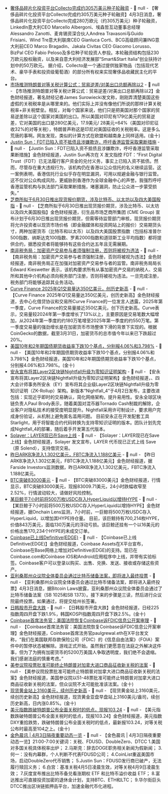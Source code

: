 - [奢侈品碎片化投资平台Collecto完成约305万美元种子轮融资](https://startupitalia.eu/startup/collecto-chiudo-un-round-da-2-8-milioni/) - 📰 null - 【奢侈品碎片化投资平台Collecto完成约305万美元种子轮融资】4月3日消息，奢侈品碎片化投资平台Collecto完成280万欧元（约305万美元）种子轮融资，LinkedIn意大利CEO Marcello Albergoni、埃森哲互动董事总经理Alessandro Zanotti、麦肯锡资深合伙人Andrea Travasoni与Guido Frisiani、Wind Tre意大利联席CEO Gianluca Corti、BCG高级顾问兼ING意大利前CEO Marco Bragadin、Jakala Civitas CEO Giacomo Lorusso、BizPal CEO Fabio Peloso及多位种子轮投资人参投。本轮融资结构包括230万欧元股权融资，以及来自意大利经济发展部“Smart&Start Italia”创业扶持计划中的50万欧元。 
据介绍，Collecto是一个通过提供独家物品（包括现代艺术、豪华手表和投资级葡萄酒）的部分所有权来实现奢侈品收藏民主化的平台。
- [市场推测特朗普对等关税计算公式：贸易逆差/对美出口总额再除以2]() - 📰 null - 【市场推测特朗普对等关税计算公式：贸易逆差/对美出口总额再除以2】金色财经报道，著名财经记者James Surowiecki发文称，刚刚弄清楚美国这些虚假的关税税率是从哪里来的。他们实际上并没有像他们所说的那样计算关税税率+非关税壁垒。相反，对每个国家来说，他们只是把美国对那个国家的贸易逆差除以这个国家对美国的出口。所以美国对印尼有179亿美元的贸易逆差，它对美国的出口是280亿美元，17.9美元/ 28美元=64%（美国对印尼征收32%的对等关税），特朗普声称这是印尼对美国征收的关税税率。这是多么荒唐的事啊。网友发现，类似的计算方式在欧盟和越南身上同样适用。(金十)
- [Justin Sun：FDT已陷入资不抵债且涉嫌欺诈，呼吁香港监管采取果断措施]() - 📰 null - 【Justin Sun：FDT已陷入资不抵债且涉嫌欺诈，呼吁香港监管采取果断措施】金色财经报道，Justin Sun再次在 X 发文指控 FDT：“First Digital Trust（FDT）已无法履行客户资金的兑付义务，事实上已陷入资不抵债。然而，尽管存在重大违规行为，该机构仍在香港以公众信托的名义继续运营。这一案例表明，香港信托行业似乎存在明显漏洞，可用以规避金融与银行监管。这不仅对公众构成风险，更威胁到香港作为全球金融中心的声誉。我强烈呼吁香港监管机构与执法部门采取果断措施，堵塞漏洞，防止公众进一步蒙受损失。”
- [芝商所拟于6月30日推出现货报价期货，涉及比特币、以太坊以及四大美国股指](https://www.prnewswire.com/news-releases/cme-group-to-launch-spot-quoted-futures-providing-innovative-new-trading-opportunities-for-retail-investors-302418023.html) - 📰 null - 【芝商所拟于6月30日推出现货报价期货，涉及比特币、以太坊以及四大美国股指】金色财经报道，衍生品市场芝商所集团 (CME Group) 宣布计划于6月30日推出现货报价期货，但需等待监管部门审核，现货报价期货将允许投资者以现货市场价格（即金融媒体和投资网站上的报价）交易期货头寸，两种加密货币（比特币和以太币）以及四大美国股票指数（包括标准普尔500指数、纳斯达克100指数、罗素2000指数和道琼斯工业平均指数）都将提供合约，据悉投资者将能够持有这些合约达五年且无需展期。
- [南非税务局：加密资产交易参与者须强制注册，否则将被视为违法](https://www.bloomberg.com/news/articles/2025-04-02/south-africa-s-tax-agency-takes-aim-at-crypto-tax-defaulters?srnd=phx-crypto) - 📰 null - 【南非税务局：加密资产交易参与者须强制注册，否则将被视为违法】金色财经报道，南非税务局正在加强对加密资产交易参与者的监管。南非税务局局长 Edward Kieswetter 表示，该机构要求所有从事加密资产交易的纳税人、交易所和其他中介机构必须向税务部门注册，否则将被视为违法。一旦完成注册，税务部门将能够追踪其业务活动。
- [Curve Finance 2025年Q1交易量达350亿美元，创历史新高](https://cointelegraph.com/news/curve-finance-clocks-record-trading-volume-q1-2025) - 📰 null - 【Curve Finance 2025年Q1交易量达350亿美元，创历史新高】金色财经报道，去中心化借贷协议和交易所Curve Finance的一位发言人透露，2025年第一季度，Curve Finance的交易量接近350亿美元，创下历史新高。Curve表示，交易量较2024年第一季度增长了13%以上，主要原因是交易笔数大幅增加，从2024年第一季度的约180万笔增至2025年第一季度的约550万笔。第一季度交易量的强劲增长是在加密货币市场整体下滑的背景下实现的。根据CoinGecko的数据，截至3月31日，加密货币的总市值今年以来已下跌超过20%。
- [美国10年和2年期国债期货收益率下跌10个基点，分别报4.06%和3.798%]() - 📰 null - 【美国10年和2年期国债期货收益率下跌10个基点，分别报4.06%和3.798%】金色财经报道，美国10年和2年期国债期货收益率下跌10个基点，分别报4.06%和3.798%。(金十)
- [安永宣布将其Layer2区块链Nightfall升级为零知识证明架构](https://cointelegraph.com/news/ey-updates-ethereum-scaler-nightfall-zk-rollup?ref=onepagecrypto.com) - 📰 null - 【安永宣布将其Layer2区块链Nightfall升级为零知识证明架构】金色财经报道，、四大会计师事务所安永（EY）宣布将其企业级Layer2区块链Nightfall升级为零知识证明（ZK-Rollup）架构。新版本“Nightfall_4”于4月2日发布，主要改进包括：实现近乎即时的交易确认，简化网络架构，提升易用性。安永全球区块链负责人Paul Brody表示，随着美国对混币器Tornado Cash制裁的解除，企业客户对隐私技术的接受度明显提升。Nightfall采用许可制设计，要求用户完成身份验证，从机制上避免匿名滥用问题。 
目前安永正在开发配套工具Starlight，用于将智能合约代码转换为支持零知识证明的版本。团队计划先完成Nightfall_4的部署，随后着手开发第五代版本。
- [Solayer：LAYER现已在Save上线](https://x.com/solayer_labs/status/1907472379716288947?s=46&t=qHezKaAfrt-B8pVas4jSMQ) - 📰 null - 【Solayer：LAYER现已在Save上线】金色财经报道，Solayer 发文宣布，LAYER 代币现已正式上线 Save（原 Solend），支持借贷交易。
- [昨日ARKB净流入1.302亿美元，FBTC净流入1.188亿美元](https://farside.co.uk/btc/) - 📰 null - 【昨日ARKB净流入1.302亿美元，FBTC净流入1.188亿美元】金色财经报道，据Farside Investors监测数据，昨日ARKB净流入1.302亿美元，FBTC净流入1.188亿美元。
- [BTC突破83000美元]() - 📰 null - 【BTC突破83000美元】金色财经报道，行情显示，BTC突破83000美元，现报83009.71美元，24小时跌幅收窄至2.52%，行情波动较大，请做好风险控制。
- [某巨鲸于7小时前将500万枚USDC存入HyperLiquid以增持HYPE]() - 📰 null - 【某巨鲸于7小时前将500万枚USDC存入HyperLiquid以增持HYPE】金色财经报道，据Onchain Lens监测，7小时前，一巨鲸将500万枚USDC存入HyperLiquid，以增加其HYPE持仓量。 
目前，该巨鲸持有700,214枚HYPE，价值843万美元，面临130万美元的浮动亏损。该巨鲸还挂有一个以16美元的价格出售170,234个HYPE的未成交订单。
- [Coinbase已上线Definitive(EDGE)](https://x.com/CoinbaseAssets/status/1907537981306441779) - 📰 null - 【Coinbase已上线Definitive(EDGE)】金色财经报道，Coinbase Assets在X平台宣布，Coinbase在Base网络上增加对Definitive(EDGE)的支持。现已在Coinbase.com和Coinbase iOS和Android应用程序中上线，并带有实验标签。Coinbase客户可以登录以购买、出售、兑换、发送、接收或存储这些资产。
- [亚利桑那州众议院全体委员会通过比特币储备法案，即将进入最终投票](https://x.com/Bitcoin_Laws/status/1907549530574487552) - 📰 null - 【亚利桑那州众议院全体委员会通过比特币储备法案，即将进入最终投票】4月3日消息，据Bitcoin Laws披露，亚利桑那州众议院全体委员会通过了比特币储备法案（SB 1025和SB 1373）。接下来的步骤是三读，然后进行众议院最终投票。如果通过，将提交给州长签署。
- [日韩股市开盘大跌]() - 📰 null - 【日韩股市开盘大跌】金色财经报道，日经225指数周四开盘下跌1.9%，韩国KOSPI指数周四开盘下跌2.5%。(金十)
- [Coinbase首席法务官：美国法院恢复Coinbase诉FDIC信息公开案审理]() - 📰 null - 【Coinbase首席法务官：美国法院恢复Coinbase诉FDIC信息公开案审理】金色财经报道，Coinbase首席法务官paulgrewal.eth在X平台发文称，“我们在美国联邦存款保险公司（FDIC）的《信息自由法案》（FOIA）案件中的暂停状态被解除。游戏正式开始。虽然我们更愿意在法庭之外解决这件事，但为了为拥有加密货币的5200万美国人争取透明度，我们绝不会退缩。我们感谢法庭的慎重考虑。”
- [美参议院投票批准可能终止特朗普对加拿大进口商品征收新关税的法案]() - 📰 null - 【美参议院投票批准可能终止特朗普对加拿大进口商品征收新关税的法案】金色财经报道，美国参议院以51-48票批准可能终止特朗普对加拿大进口商品征收新关税的法案，但众议院不太可能批准该法案。(金十)
- [现货黄金站上3160美元，续创历史新高]() - 📰 null - 【现货黄金站上3160美元，续创历史新高】金色财经报道，现货黄金亚盘早盘站上3160美元/盎司，续创历史新高，日内涨0.85%。(金十)
- [美元指数跌破特朗普公布全面关税时的低点，现报103.24]() - 📰 null - 【美元指数跌破特朗普公布全面关税时的低点，现报103.24】金色财经报道，美元指数DXY重拾跌势，跌破特朗普公布全面关税时的低点，最新报103.24，对等关税公布时最高至104之上。(金十)
- [金色晨讯 | 4月3日隔夜重要动态一览]() - 📰 null - 【金色晨讯 | 4月3日隔夜重要动态一览】21:00-7:00关键词：关税、FDUSD、DoubleZero、DTCC 
1.美国对多国关税具体税率出炉； 
2.马斯克：辞去DOGE职务相关新闻为假新闻； 
3.何一：没有内幕群，个人判断不代表FDUSD公司； 
4.CoinList重返美国市场，启动DoubleZero代币销售； 
5.Justin Sun：FDUSD发行商已破产，无法履行赎回义务； 
6.白宫：基准关税4月5日凌晨生效，对等关税4月9日凌晨生效； 
7.灰度宣布推出比特币备兑看涨期权 ETF 和比特币溢价收益 ETF； 
8.富达推出可直接投资加密的退休金计划，支持BTC、ETH和LTC； 
9.华尔街巨头DTCC推出区块链抵押品平台，加速金融代币化进程。
